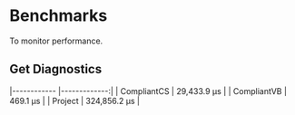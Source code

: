 ﻿# Benchmarks
To monitor performance.

## Get Diagnostics
|------------ |-------------:|
| CompliantCS |  29,433.9 µs |
| CompliantVB |     469.1 µs |
| Project     | 324,856.2 µs |
